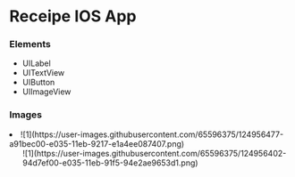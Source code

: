# Receipe IOS App

### Elements

* UILabel
* UITextView
* UIButton
* UIImageView

### Images
<li>
  ![1](https://user-images.githubusercontent.com/65596375/124956477-a91bec00-e035-11eb-9217-e1a4ee087407.png)

  <ol>![1](https://user-images.githubusercontent.com/65596375/124956402-94d7ef00-e035-11eb-91f5-94e2ae9653d1.png)</ol> 
  <ol></ol> 
  <ol></ol> 
  <ol></ol> 
 </li>
